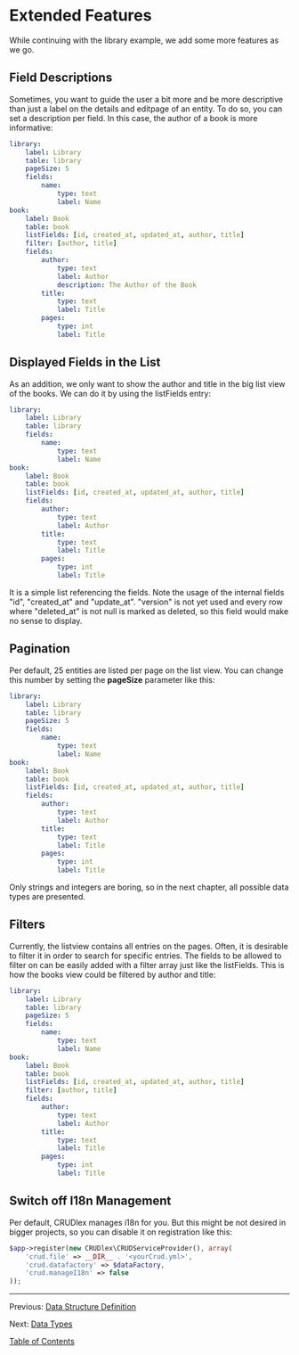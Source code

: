 Extended Features
=================

While continuing with the library example, we add some more features as we go.

## Field Descriptions

Sometimes, you want to guide the user a bit more and be more descriptive than
just a label on the details and editpage of an entity. To do so, you can set a
description per field. In this case, the author of a book is more informative:

```yml
library:
    label: Library
    table: library
    pageSize: 5
    fields:
        name:
            type: text
            label: Name
book:
    label: Book
    table: book
    listFields: [id, created_at, updated_at, author, title]
    filter: [author, title]
    fields:
        author:
            type: text
            label: Author
            description: The Author of the Book
        title:
            type: text
            label: Title
        pages:
            type: int
            label: Title
```

## Displayed Fields in the List

As an addition, we only want to show the author and title in the big list
view of the books. We can do it by using the listFields entry:

```yml
library:
    label: Library
    table: library
    fields:
        name:
            type: text
            label: Name
book:
    label: Book
    table: book
    listFields: [id, created_at, updated_at, author, title]
    fields:
        author:
            type: text
            label: Author
        title:
            type: text
            label: Title
        pages:
            type: int
            label: Title
```

It is a simple list referencing the fields. Note the usage of the internal
fields "id", "created_at" and "update_at". "version" is not yet used and
every row where "deleted_at" is not null is marked as deleted, so this field
would make no sense to display.

## Pagination

Per default, 25 entities are listed per page on the list view. You can change
this number by setting the __pageSize__ parameter like this:

```yml
library:
    label: Library
    table: library
    pageSize: 5
    fields:
        name:
            type: text
            label: Name
book:
    label: Book
    table: book
    listFields: [id, created_at, updated_at, author, title]
    fields:
        author:
            type: text
            label: Author
        title:
            type: text
            label: Title
        pages:
            type: int
            label: Title
```

Only strings and integers are boring, so in the next chapter, all possible
data types are presented.

## Filters

Currently, the listview contains all entries on the pages. Often, it is desirable to filter it in order to search for specific entries. The fields to be allowed to filter on can be easily added with a filter array just like the listFields. This is how the books view could be filtered by author and title:

```yml
library:
    label: Library
    table: library
    pageSize: 5
    fields:
        name:
            type: text
            label: Name
book:
    label: Book
    table: book
    listFields: [id, created_at, updated_at, author, title]
    filter: [author, title]
    fields:
        author:
            type: text
            label: Author
        title:
            type: text
            label: Title
        pages:
            type: int
            label: Title
```

## Switch off I18n Management

Per default, CRUDlex manages i18n for you. But this might be not desired in
bigger projects, so you can disable it on registration like this:

```php
$app->register(new CRUDlex\CRUDServiceProvider(), array(
    'crud.file' => __DIR__ . '<yourCrud.yml>',
    'crud.datafactory' => $dataFactory,
    'crud.manageI18n' => false
));
```

---

Previous: [Data Structure Definition](3_datastructures.md)

Next: [Data Types](5_datatypes.md)

[Table of Contents](0_manual.md)
